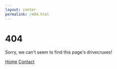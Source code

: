 ```yaml
---
layout: center
permalink: /404.html
---
```


# 404

Sorry, we can't seem to find this page's drivecruxes!

<div class="mt3">
  <a href="{{ site.baseurl }}/" class="button button-blue button-big">Home</a>
  <a href="{{ site.baseurl }}/contact/" class="button button-blue button-big">Contact</a>
</div>
